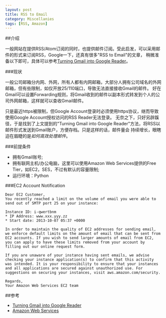 ```yaml
---
layout: post
title: RSS to Email
category: Miscellanies
tags: [RSS, Amazon]
---
```


##介绍

一般网站在提供RSS/Atom订阅的同时，也提供邮件订阅。受此启发，可以采用邮件的形式来订阅RSS，Google一下，还真有很多"RSS to Email"的文章，
稍微准备以下即可，具体可以参考[Turning Gmail into Google Reader](http://wcm1.web.rice.edu/turning-gmail-into-google-reader.html)。

###现状

一般公司邮箱分内网、外网，所有人都有内网邮箱，大部分人拥有公司域名的外网邮箱，但有些限制，如仅开放25/110端口，导致无法直接接收Gmail的邮件。
好在Gmail可以设置Forwarding规则，将Gmail收到的邮件以副本形式转发到个人的公司外网邮箱，这样就可以查收Gmail邮件。

只是最近https被限制，但Google Account登录时必须使用https协议，继而导致使用Google Account授权访问的RSS Reader无法登录。
无奈之下，只好另辟蹊径，于是找到了上文提到的"Turning Gmail into Google Reader"方法，将RSS以邮件形式发送到Gmail账户，方便存档。只是这样的话，邮件量会
持续增长，眼瞎迫在眉睫的是*如何高效处理邮件*。

###前提条件

* 拥有Gmail账号;
* 拥有联网主机/办公电脑，这里可以使用Amazon Web Services提供的Free Tier，如EC2，SES，不过有默认的容量限制;
* 运行环境：Python

###EC2 Account Notification

	Dear EC2 Customer,
	You recently reached a limit on the volume of email you were able to send out of SMTP port 25 on your instance:

	Instance ID: i-qwertbnm
	* IP Address: www.xxx.yyy.zz
	* Start date: 2013-10-07 05:37 +0000

	In order to maintain the quality of EC2 addresses for sending email, we enforce default limits on the amount of email that can be sent from EC2 accounts. If you wish to send larger amounts of email from EC2, you can apply to have these limits removed from your account by filling out our online request form.

	If you are unaware of your instance having sent emails, we advise checking your instance application(s) to confirm that this activity was intended. It is your responsibility to ensure that your instances and all applications are secured against unauthorized use. For suggestions on securing your instances, visit aws.amazon.com/security.

	Regards,
	Your Amazon Web Services EC2 team

##参考

* [Turning Gmail into Google Reader](http://wcm1.web.rice.edu/turning-gmail-into-google-reader.html)
* [Amazon Web Services](https://aws.amazon.com/console/)